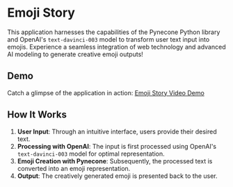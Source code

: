# Emoji Story

This application harnesses the capabilities of the Pynecone Python library and OpenAI's `text-davinci-003` model to transform user text input into emojis. Experience a seamless integration of web technology and advanced AI modeling to generate creative emoji outputs!

## Demo

Catch a glimpse of the application in action:
[Emoji Story Video Demo](https://streamable.com/ko9hgy)

## How It Works

1. **User Input**: Through an intuitive interface, users provide their desired text.
2. **Processing with OpenAI**: The input is first processed using OpenAI's `text-davinci-003` model for optimal representation.
3. **Emoji Creation with Pynecone**: Subsequently, the processed text is converted into an emoji representation.
4. **Output**: The creatively generated emoji is presented back to the user.
